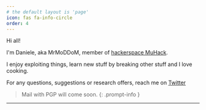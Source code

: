 ```yaml
---
# the default layout is 'page'
icon: fas fa-info-circle
order: 4
---
```


Hi all!

I'm Daniele, aka MrMoDDoM, member of [hackerspace MuHack][1].

I enjoy exploiting things, learn new stuff by breaking other stuff and I love cooking.

For any questions, suggestions or research offers, reach me on [Twitter][2] 

> Mail with PGP will come soon. 
{: .prompt-info }

---
[1]: https://muhack.org/
[2]: https://twitter.com/MrMoDDoM